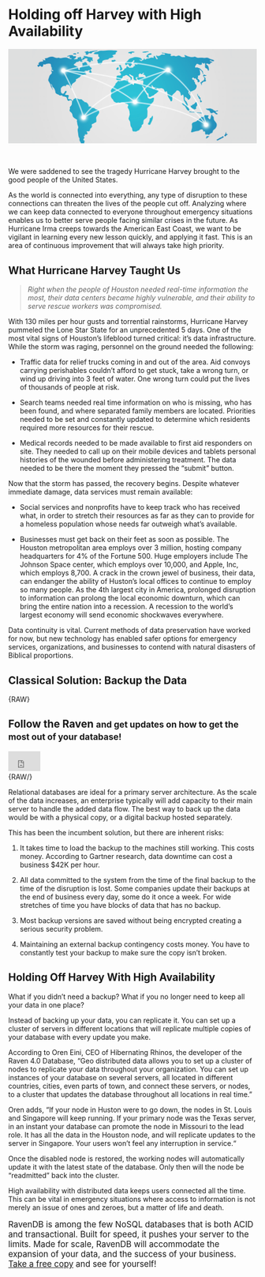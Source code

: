 # Holding off Harvey with High Availability

![RavenDB is an open source NoSQL document database](images/world-map-connections.png)

<br/>

We were saddened to see the tragedy Hurricane Harvey brought to the good people of the United States.

As the world is connected into everything, any type of disruption to these connections can threaten the lives of the people cut off. Analyzing where we can keep data connected to everyone throughout emergency situations enables us to better serve people facing similar crises in the future. As Hurricane Irma creeps towards the American East Coast, we want to be vigilant in learning every new lesson quickly, and applying it fast. This is an area of continuous improvement that will always take high priority.

## What Hurricane Harvey Taught Us

> *Right when the people of Houston needed real-time information the most, their data centers became highly vulnerable, and their ability to serve rescue workers was compromised.*

With 130 miles per hour gusts and torrential rainstorms, Hurricane Harvey pummeled the Lone Star State for an unprecedented 5 days. One of the most vital signs of Houston’s lifeblood turned critical: it’s data infrastructure. While the storm was raging, personnel on the ground needed the following:

- Traffic data for relief trucks coming in and out of the area. Aid convoys carrying perishables couldn’t afford to get stuck, take a wrong turn, or wind up driving into 3 feet of water. One wrong turn could put the lives of thousands of people at risk.

- Search teams needed real time information on who is missing, who has been found, and where separated family members are located. Priorities needed to be set and constantly updated to determine which residents required more resources for their rescue. 

- Medical records needed to be made available to first aid responders on site. They needed to call up on their mobile devices and tablets personal histories of the wounded before administering treatment. The data needed to be there the moment they pressed the “submit” button.

Now that the storm has passed, the recovery begins. Despite whatever immediate damage, data services must remain available:

- Social services and nonprofits have to keep track who has received what, in order to stretch their resources as far as they can to provide for a homeless population whose needs far outweigh what’s available.

- Businesses must get back on their feet as soon as possible. The Houston metropolitan area employs over 3 million, hosting company headquarters for 4% of the Fortune 500. Huge employers include The Johnson Space center, which employs over 10,000, and Apple, Inc, which employs 8,700. A crack in the crown jewel of business, their data, can endanger the ability of Huston’s local offices to continue to employ so many people. As the 4th largest city in America, prolonged disruption to information can prolong the local economic downturn, which can bring the entire nation into a recession. A recession to the world’s largest economy will send economic shockwaves everywhere. 

Data continuity is vital. Current methods of data preservation have worked for now, but new technology has enabled safer options for emergency services, organizations, and businesses to contend with natural disasters of Biblical proportions. 

## Classical Solution: Backup the Data 

{RAW}
<aside class="follow">
    <h1 class="call">
        Follow the Raven
        <small>and get updates on how to get the most out of your database!</small>
    </h1>
    <div class="services">
        <div class="linkedin">
            <script src="//platform.linkedin.com/in.js" type="text/javascript">lang: en_US</script>
            <script type="IN/FollowCompany" data-id="4839656" data-counter="top"> </script>
        </div>
        <div class="fb">
            <iframe src="https://www.facebook.com/plugins/follow.php?href=https%3A%2F%2Fwww.facebook.com%2FRavenDB-265907650186374%2F&width=65&height=65&layout=box_count&size=small&show_faces=false&appId" width="65" height="40" style="border:none;overflow:hidden" scrolling="no" frameborder="0" allowTransparency="true"></iframe>
        </div>
    </div>
</aside>
{RAW/}

Relational databases are ideal for a primary server architecture. As the scale of the data increases, an enterprise typically will add capacity to their main server to handle the added data flow. The best way to back up the data would be with a physical copy, or a digital backup hosted separately.

This has been the incumbent solution, but there are inherent risks:

1. It takes time to load the backup to the machines still working. This costs money. According to Gartner research, data downtime can cost a business $42K per hour.

2. All data committed to the system from the time of the final backup to the time of the disruption is lost. Some companies update their backups at the end of business every day, some do it once a week. For wide stretches of time you have blocks of data that has no backup.

3. Most backup versions are saved without being encrypted creating a serious security problem. 

4. Maintaining an external backup contingency costs money. You have to constantly test your backup to make sure the copy isn’t broken. 

## Holding Off Harvey With High Availability 

What if you didn’t need a backup? What if you no longer need to keep all your data in one place?

Instead of backing up your data, you can replicate it. You can set up a cluster of servers in different locations that will replicate multiple copies of your database with every update you make.

According to Oren Eini, CEO of Hibernating Rhinos, the developer of the Raven 4.0 Database, “Geo distributed data allows you to set up a cluster of nodes to replicate your data throughout your organization. You can set up instances of your database on several servers, all located in different countries, cities, even parts of town, and connect these servers, or nodes, to a cluster that updates the database throughout all locations in real time.”

Oren adds, “If your node in Huston were to go down, the nodes in St. Louis and Singapore will keep running. If your primary node was the Texas server, in an instant your database can promote the node in Missouri to the lead role. It has all the data in the Houston node, and will replicate updates to the server in Singapore. Your users won’t feel any interruption in service.“

Once the disabled node is restored, the working nodes will automatically update it with the latest state of the database. Only then will the node be “readmitted” back into the cluster.

High availability with distributed data keeps users connected all the time. This can be vital in emergency situations where access to information is not merely an issue of ones and zeroes, but a matter of life and death.

<p style="font-size: larger">RavenDB is among the few NoSQL databases that is both ACID and transactional. Built for speed, it pushes your server to the limits. Made for scale, RavenDB will accommodate the expansion of your data, and the success of your business. <a href="https://ravendb.net/downloads#server/dev">Take a free copy</a> and see for yourself!</p>